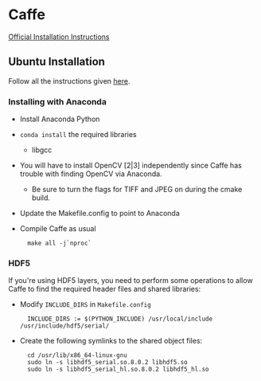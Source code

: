 # Caffe
[Official Installation Instructions](https://github.com/BVLC/caffe/)

## Ubuntu Installation

Follow all the instructions given [here](http://caffe.berkeleyvision.org/install_apt.html).

### Installing with Anaconda

- Install Anaconda Python
- `conda install` the required libraries
    - libgcc
- You will have to install OpenCV [2|3] independently since Caffe has trouble with finding OpenCV via Anaconda.
    - Be sure to turn the flags for TIFF and JPEG on during the cmake build.
- Update the Makefile.config to point to Anaconda
- Compile Caffe as usual 
    
        make all -j`nproc`

### HDF5

If you're using HDF5 layers, you need to perform some operations to allow Caffe to find the required header files and shared libraries:

- Modify `INCLUDE_DIRS` in `Makefile.config`

    
        INCLUDE_DIRS := $(PYTHON_INCLUDE) /usr/local/include /usr/include/hdf5/serial/

- Create the following symlinks to the shared object files:


        cd /usr/lib/x86_64-linux-gnu
        sudo ln -s libhdf5_serial.so.8.0.2 libhdf5.so
        sudo ln -s libhdf5_serial_hl.so.8.0.2 libhdf5_hl.so

